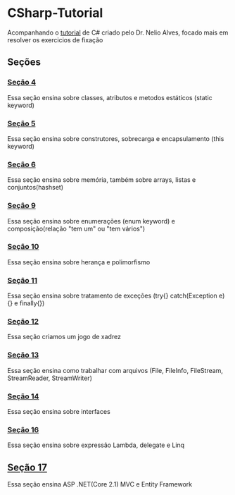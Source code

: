 # CSharp-Tutorial

Acompanhando o [tutorial](https://www.udemy.com/share/101WjkBUEccldTRHo=/) de C# criado pelo Dr. Nelio Alves, focado mais em resolver os exercicios de fixação

## Seções

### [Seção 4](https://github.com/ViniciusLSilveira/CSharp-Tutorial/tree/master/Scripts/Secao04/Secao04)

Essa seção ensina sobre classes, atributos e metodos estáticos (static keyword)

### [Seção 5](https://github.com/ViniciusLSilveira/CSharp-Tutorial/tree/master/Scripts/Secao05/Secao05)

Essa seção ensina sobre construtores, sobrecarga e encapsulamento (this keyword)

### [Seção 6](https://github.com/ViniciusLSilveira/CSharp-Tutorial/tree/master/Scripts/Secao06/Secao06)

Essa seção ensina sobre memória, também sobre arrays, listas e conjuntos(hashset)

### [Seção 9](https://github.com/ViniciusLSilveira/CSharp-Tutorial/tree/master/Scripts/Secao09/Secao09)

Essa seção ensina sobre enumerações (enum keyword) e composição(relação "tem um" ou "tem vários")

### [Seção 10](https://github.com/ViniciusLSilveira/CSharp-Tutorial/tree/master/Scripts/Secao10/Secao10)

Essa seção ensina sobre herança e polimorfismo

### [Seção 11](https://github.com/ViniciusLSilveira/CSharp-Tutorial/tree/master/Scripts/Secao11/Secao11)

Essa seção ensina sobre tratamento de exceções (try{} catch(Exception e){} e finally{})

### [Seção 12](https://github.com/ViniciusLSilveira/CSharp-Tutorial/tree/master/Scripts/Secao12/Secao12)

Essa seção criamos um jogo de xadrez

### [Seção 13](https://github.com/ViniciusLSilveira/CSharp-Tutorial/tree/master/Scripts/Secao13/Secao13)

Essa seção ensina como trabalhar com arquivos (File, FileInfo, FileStream, StreamReader, StreamWriter)

### [Seção 14](https://github.com/ViniciusLSilveira/CSharp-Tutorial/tree/master/Scripts/Secao14/Secao14)

Essa seção ensina sobre interfaces

### [Seção 16](https://github.com/ViniciusLSilveira/CSharp-Tutorial/tree/master/Scripts/Secao16/Secao16)

Essa seção ensina sobre expressão Lambda, delegate e Linq

## [Seção 17](https://github.com/ViniciusLSilveira/CSharp-Tutorial/tree/master/Scripts/Secao17/Secao17)

Essa seção ensina ASP .NET(Core 2.1) MVC e Entity Framework
